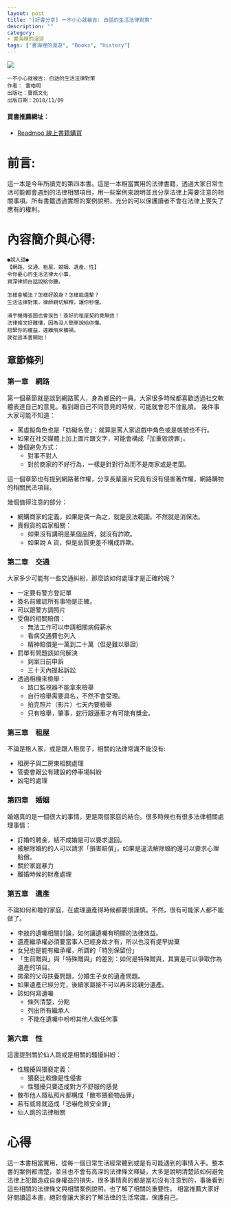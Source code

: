 ```yaml
---
layout: post
title: "[好書分享] 一不小心就被吉: 白話的生活法律對策"
description: ""
category: 
- 書海裡的漫遊
tags: ["書海裡的漫遊", "Books", "History"]
---
```




<div><a href="http://moo.im/a/dfiDGO" title="一不小心就被吉"><img src="https://cdn.readmoo.com/cover/pr/kqqruzl_210x315.jpg?v=0"></a></div>



```
一不小心就被吉: 白話的生活法律對策
作者： 雷皓明  
出版社：寶瓶文化 
出版日期：2018/11/09 
```

#### 買書推薦網址：

- [Readmoo 線上書籍購買](http://moo.im/a/dfiDGO)

# 前言:

這一本是今年所讀完的第四本書。這是一本相當實用的法律書籍，透過大家日常生活可能都會遇到的法律相關項目，用一些案例來說明並且分享法律上需要注意的相關事項。所有書籍透過實際的案例說明，充分的可以保護讀者不會在法律上喪失了應有的權利。

# 內容簡介與心得:

```
●說人話●
【網路、交通、租屋、婚姻、遺產、性】
令你憂心的生活法律大小事，
資深律師白話說給你聽。

怎樣會觸法？怎樣好脫身？怎樣能還擊？
生活法律對策，律師親切解釋，讓你秒懂。

滑手機傳張圖也會挨告！簽好的租屋契約竟無效！
法律條文好難懂，因為沒人簡單說給你懂。
抱緊你的權益，遠離飛來橫禍，
就從這本書開始！
```

## 章節條列

### 第一章　網路

第一個章節就是談到網路罵人，身為鄉民的一員。大家很多時候都喜歡透過社交軟體表達自己的意見。看到跟自己不同意見的時候，可能就會忍不住亂噴。 幾件事大家可能不知道：

- 罵虛擬角色也是「妨礙名譽」：就算是罵人家遊戲中角色或是帳號也不行。
- 如果在社交媒體上加上圖片跟文字，可能會構成「加重毀謗罪」。
- 幾個避免方式：
  - 對事不對人
  - 對於商家的不好行為，一樣是針對行為而不是商家或是老闆。

這一個章節也有提到網路著作權，分享長輩圖片究竟有沒有侵害著作權，網路購物的相關民法項目。

幾個值得注意的部分：

- 網購商家的定義，如果是偶一為之，就是民法範圍。不然就是消保法。
- 賣假貨的店家相關：
  - 如果沒有講明是某個品牌，就沒有詐欺。
  - 如果說 A 貨，但是品質更差不構成詐欺。

### 第二章　交通

大家多少可能有一些交通糾紛，那麼該如何處理才是正確的呢？

- 一定要有警方登記單
- 簽名前確認所有事物是正確。
- 可以跟警方調照片
- 受傷的相關賠償：
  - 無法工作可以申請相關病假薪水
  - 看病交通費也列入
  - 精神賠償是一萬到二十萬（但是難以舉證）
- 罰單有問題該如何解決
  - 到案日前申訴
  - 三十天內提起訴訟
- 透過相機來檢舉：
  - 路口監視器不能拿來檢舉
  - 自行檢舉需要具名，不然不會受理。
  - 拍完照片（影片）七天內要檢舉
  - 只有檢舉，肇事，蛇行跟逼車才有可能有獎金。

### 第三章　租屋

不論是租人家，或是跟人租房子，相關的法律常識不能沒有:

- 租房子與二房東相關處理
- 管委會跟公有建設的停車場糾紛
- 凶宅的處理

### 第四章　婚姻

婚姻真的是一個很大的事情，更是兩個家庭的結合。很多時候也有很多法律相關處理事情：

- 訂婚的聘金，結不成婚是可以要求退回。
- 被解除婚約的人可以請求「損害賠償」，如果是違法解除婚約還可以要求心理賠償。
- 關於家庭暴力
- 離婚時候的財產處理

### 第五章　遺產

不論如何和睦的家庭，在處理遺產得時候都要很謹慎。不然，很有可能家人都不能做了。

- 李敖的遺囑相關討論，如何讓遺囑有明顯的法律效益。
- 遺產繼承權必須要當事人已經身故才有，所以也沒有提早拋棄
- 女兒也是能有繼承權，所謂的「特別保留份」
- 「生前贈與」與「特殊贈與」的差別：如何是特殊贈與，其實是可以爭取作為遺產的項目。
- 拋棄的父母扶養問題，分婚生子女的遺產問題。
- 如果遺產已經分完，後續家屬接不可以再來認親分遺產。
- 該如何寫遺囑
  - 條列清楚，分點
  - 列出所有繼承人
  - 不能在遺囑中吩咐其他人做任何事

### 第六章　性

這邊提到關於仙人跳或是相關的騷擾糾紛：

- 性騷擾與猥褻定義：
  - 猥褻比較像是性侵害
  - 性騷擾只要造成對方不舒服的感覺
- 散布他人隱私照片都構成「散布猥褻物品罪」
- 若有威脅就造成「恐嚇危險安全罪」
- 仙人跳的法律相關


# 心得

這一本書相當實用，從每一個日常生活經常聽到或是有可能遇到的事情入手。整本書的案例都清楚，並且也不會有高深的法律條文釋疑，大多是說明清楚該如何避免法律上犯錯造成自身權益的損失。很多事情真的都是當初沒有注意到的，事後看到這些相關的法律條文與相關案例說明，也了解了相關的重要性。 相當推薦大家好好閱讀這本書，絕對會讓大家的了解法律的生活常識，保護自己。
